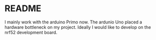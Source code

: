 # README
I mainly work with the arduino Primo now. The ardunio Uno placed a hardware bottleneck on my project. Ideally I would like to develop on the nrf52 development board.
